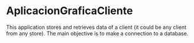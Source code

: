 # AplicacionGraficaCliente
This application stores and retrieves data of a client (it could be any client from any store). The main objective is to make a connection to a database.
